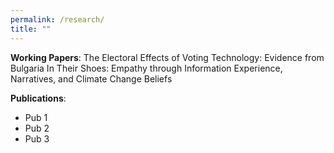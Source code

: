 ```yaml
---
permalink: /research/
title: ""
---
```


**Working Papers**:
The Electoral Effects of Voting Technology: Evidence from Bulgaria
In Their Shoes: Empathy through Information
Experience, Narratives, and Climate Change Beliefs 


**Publications**:
- Pub 1
- Pub 2
- Pub 3
